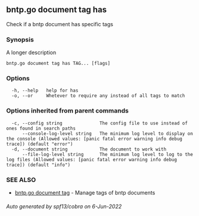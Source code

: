 ## bntp.go document tag has

Check if a bntp document has specific tags

### Synopsis

A longer description

```
bntp.go document tag has TAG... [flags]
```

### Options

```
  -h, --help   help for has
  -o, --or     Whetever to require any instead of all tags to match
```

### Options inherited from parent commands

```
  -c, --config string              The config file to use instead of ones found in search paths
      --console-log-level string   The minimum log level to display on the console (Allowed values: [panic fatal error warning info debug trace]) (default "error")
  -d, --document string            The document to work with
      --file-log-level string      The minimum log level to log to the log files (Allowed values: [panic fatal error warning info debug trace]) (default "info")
```

### SEE ALSO

* [bntp.go document tag](bntp.go_document_tag.md)	 - Manage tags of bntp documents

###### Auto generated by spf13/cobra on 6-Jun-2022
